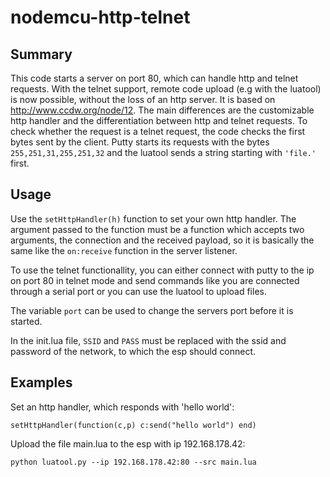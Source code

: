# nodemcu-http-telnet

## Summary

This code starts a server on port 80, which can handle http and telnet requests.
With the telnet support, remote code upload (e.g with the luatool) is now possible, 
without the loss of an http server.
It is based on http://www.ccdw.org/node/12.
The main differences are the customizable http handler and the differentiation between http and telnet requests.
To check whether the request is a telnet request, the code checks the first bytes sent by the client.
Putty starts its requests with the bytes `255,251,31,255,251,32` and the luatool sends a string starting with `'file.'` first.

## Usage

Use the `setHttpHandler(h)` function to set your own http handler.
The argument passed to the function must be a function which accepts two arguments,
the connection and the received payload, so it is basically the same like the `on:receive` function in the server listener.

To use the telnet functionallity, you can either connect with putty to the ip on port 80 in telnet mode and send commands like you are connected through a serial port or you can use the luatool to upload files.

The variable `port` can be used to change the servers port before it is started.

In the init.lua file, `SSID` and `PASS` must be replaced with the ssid and password of the network, to which the esp should connect.

## Examples

Set an http handler, which responds with 'hello world':

`setHttpHandler(function(c,p) c:send("hello world") end)`

Upload the file main.lua to the esp with ip 192.168.178.42:

`python luatool.py --ip 192.168.178.42:80 --src main.lua`


